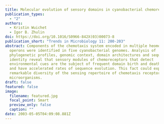 ```yaml
---
title: Molecular evolution of sensory domains in cyanobacterial chemoreceptors
publication_types:
  - "2"
authors:
  - Kristin Wuichet
  - Igor B. Zhulin
doi: https://doi.org/10.1016/S0966-842X(03)00073-8
publication_short: "Trends in Microbiology 11: 200-203"
abstract: Components of the chemotaxis system encoded in multiple heomologous
  operons were identified in five cyanobacterial genomes. Analysis of
  phylogenetic profiles, genomic context, domain architectures and sequence
  identity reveal that sensory modules of chemoreceptors that detect
  environmental cues are the subject of frequent domain birth and death events
  and have accelerated rates of sequence evolution. This fact could explain a
  remarkable diversity of the sensing repertoire of chemotaxis receptors in
  microorganisms.
draft: false
featured: false
image:
  filename: featured.jpg
  focal_point: Smart
  preview_only: false
  caption: ""
date: 2003-05-05T04:09:08.881Z
---
```

